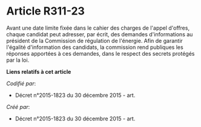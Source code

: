 # Article R311-23

Avant une date limite fixée dans le cahier des charges de l'appel d'offres, chaque candidat peut adresser, par écrit, des
demandes d'informations au président de la Commission de régulation de l'énergie. Afin de garantir l'égalité d'information
des candidats, la commission rend publiques les réponses apportées à ces demandes, dans le respect des secrets protégés par
la loi.

**Liens relatifs à cet article**

_Codifié par_:

  - Décret n°2015-1823 du 30 décembre 2015 - art.

_Créé par_:

  - Décret n°2015-1823 du 30 décembre 2015 - art.
